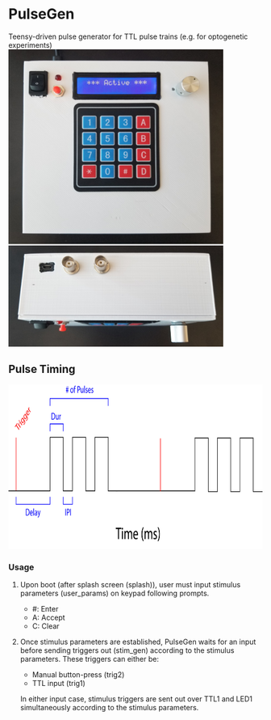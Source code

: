 # PulseGen
Teensy-driven pulse generator for TTL pulse trains (e.g. for optogenetic experiments)
<img src="https://github.com/Losaccoj/PulseGen/blob/master/PulseGen_face.jpg" width="426" height="385"> 
<img src="https://github.com/Losaccoj/PulseGen/blob/master/PulseGen_connections.jpg" width="426" height="200">

## Pulse Timing
<img src="https://github.com/Losaccoj/PulseGen/blob/master/PulseGen_desc.jpg" width="650" height="325">


### Usage
1. Upon boot (after splash screen (splash)), user must input stimulus parameters (user_params) on keypad following prompts. 
   - #: Enter  
   - A: Accept   
   - C: Clear 
  
2. Once stimulus parameters are established, PulseGen waits for an input before sending triggers out (stim_gen) according to the stimulus parameters. These triggers can either be:
   - Manual button-press (trig2)
   - TTL input (trig1)

   In either input case, stimulus triggers are sent out over TTL1 and LED1 simultaneously according to the stimulus parameters. 
